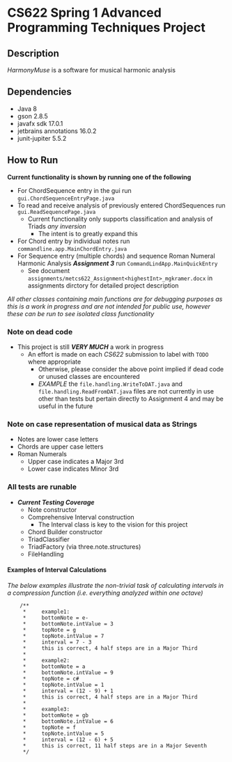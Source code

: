 # CS622 Spring 1 Advanced Programming Techniques Project

## Description 

_HarmonyMuse_ is a software for musical harmonic analysis

## Dependencies 
* Java 8
* gson 2.8.5
* javafx sdk 17.0.1
* jetbrains annotations 16.0.2
* junit-jupiter 5.5.2

## How to Run
**Current functionality is shown by running one of the following**
* For ChordSequence entry in the gui run `gui.ChordSequenceEntryPage.java`
* To read and receive analysis of previously entered ChordSequences run `gui.ReadSequencePage.java`
  * Current functionality only supports classification and analysis of Triads _any inversion_
    * The intent is to greatly expand this 
* For Chord entry by individual notes run `commandline.app.MainChordEntry.java`
* For Sequence entry (multiple chords) and sequence Roman Numeral Harmonic Analysis _**Assignment 3**_ run `CommandLindApp.MainQuickEntry`
  * See document `assignments/metcs622_Assignment<highestInt>_mgkramer.docx` in assignments dirctory for detailed project description 

_All other classes containing main functions are for debugging purposes as this is a work in progress
and are not intended for public use, however these can be run to see isolated class functionality_

### Note on dead code
* This project is still _**VERY MUCH**_ a work in progress
  * An effort is made on each _CS622_ submission to label with `TODO` where appropriate
    * Otherwise, please consider the above point implied if dead code or unused classes are encountered 
    * _EXAMPLE_ the `file.handling.WriteToDAT.java` and `file.handling.ReadFromDAT.java` files are not currently in use other than tests but pertain directly to Assignment 4 and may be useful in the future


### Note on case representation of musical data as Strings
* Notes are lower case letters 
* Chords are upper case letters
* Roman Numerals 
  * Upper case indicates a Major 3rd 
  * Lower case indicates Minor 3rd 

### All tests are runable
* _**Current Testing Coverage**_
  * Note constructor 
  * Comprehensive Interval construction
    * The Interval class is key to the vision for this project
  * Chord Builder constructor 
  * TriadClassifier
  * TriadFactory (via three.note.structures)
  * FileHandling 



#### Examples of Interval Calculations
_The below examples illustrate the non-trivial task of calculating intervals in a compression function (i.e. everything analyzed within one octave)_

        /**
         *     example1:
         *     bottomNote = e-
         *     bottomNote.intValue = 3
         *     topNote = g
         *     topNote.intValue = 7
         *     interval = 7 - 3
         *     this is correct, 4 half steps are in a Major Third
         *
         *     example2:
         *     bottomNote = a
         *     bottomNote.intValue = 9
         *     topNote = c#
         *     topNote.intValue = 1
         *     interval = (12 - 9) + 1
         *     this is correct, 4 half steps are in a Major Third
         *
         *     example3:
         *     bottomNote = gb
         *     bottomNote.intValue = 6
         *     topNote = f
         *     topNote.intValue = 5
         *     interval = (12 - 6) + 5
         *     this is correct, 11 half steps are in a Major Seventh
         */